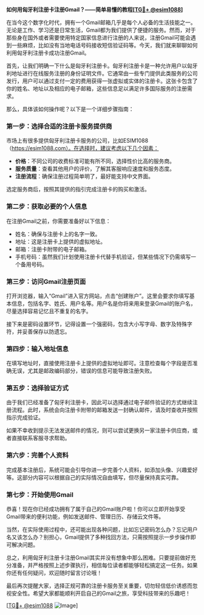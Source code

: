 **如何用匈牙利注册卡注册Gmail？——简单易懂的教程[[TG💪+ @esim1088](https://t.me/s/esim1088)]**

在当今这个数字化时代，拥有一个Gmail邮箱几乎是每个人必备的生活技能之一。无论是工作、学习还是日常生活，Gmail都为我们提供了便捷的服务。然而，对于那些身在国外或者需要使用特定国家信息进行注册的人来说，注册Gmail可能会遇到一些麻烦，比如没有当地电话号码接收短信验证码等。今天，我们就来聊聊如何利用匈牙利注册卡成功注册Gmail。

首先，让我们明确一下什么是匈牙利注册卡。匈牙利注册卡是一种允许用户以匈牙利地址进行在线服务注册的身份证明文件。它通常由一些专门提供此类服务的公司发行，用户可以通过支付一定的费用获得一张虚拟或实体的注册卡。这张卡包含了你的姓名、地址以及相应的电子邮箱，这些信息足以满足许多国际服务的注册需求。

那么，具体该如何操作呢？以下是一个详细步骤指南：

### 第一步：选择合适的注册卡服务提供商

市场上有很多提供匈牙利注册卡服务的公司，比如ESIM1088（https://esim1088.com）。在选择时，建议考虑以下几个因素：
- **价格**：不同公司的收费标准可能有所不同，选择性价比高的服务商。
- **服务质量**：查看其他用户的评价，了解其客服响应速度和服务态度。
- **注册流程**：确保注册过程简单明了，最好能支持中文界面。

选定服务商后，按照其提供的指引完成注册卡的购买和激活。

### 第二步：获取必要的个人信息

在注册Gmail之前，你需要准备好以下信息：
- 姓名：确保与注册卡上的名字一致。
- 地址：这是注册卡上提供的虚拟地址。
- 邮箱：注册卡附带的电子邮箱。
- 手机号码：虽然我们计划使用注册卡代替手机验证，但某些情况下仍需填写一个备用号码。

### 第三步：访问Gmail注册页面

打开浏览器，输入“Gmail”进入官方网站，点击“创建账户”。这里会要求你填写基本信息，包括名字、姓氏、用户名等。用户名是你将来用来登录Gmail的账户名，尽量选择容易记忆且不重复的名字。

接下来是密码设置环节，记得设置一个强密码，包含大小写字母、数字及特殊字符，并妥善保存以防遗忘。

### 第四步：输入地址信息

在填写地址时，直接使用注册卡上提供的虚拟地址即可。注意检查每个字段是否准确无误，尤其是邮政编码部分，错误的信息可能导致注册失败。

### 第五步：选择验证方式

由于我们已经准备了匈牙利注册卡，因此可以选择通过电子邮件验证的方式继续注册流程。此时，系统会向注册卡附带的邮箱发送一封确认邮件，请及时查收并按照指示完成验证。

如果不幸收到提示无法发送邮件的情况，则可以尝试更换另一家注册卡供应商，或者直接联系客服寻求帮助。

### 第六步：完善个人资料

完成基本注册后，系统可能会引导你进一步完善个人资料，如添加头像、兴趣爱好等。这部分内容可以根据自己的实际情况自由填写，但尽量保持真实可靠。

### 第七步：开始使用Gmail

恭喜！现在你已经成功拥有了属于自己的Gmail账户啦！你可以立即开始享受Gmail带来的便利功能，例如发送邮件、管理日历、存储云文件等。

当然，在实际使用过程中，还可能出现各种问题，比如忘记密码怎么办？忘记用户名又该怎么办？别担心，Gmail提供了多种找回方法，只需按照提示一步步操作即可解决问题。

总之，利用匈牙利注册卡注册Gmail其实并没有想象中那么困难。只要提前做好充分准备，并严格按照上述步骤执行，相信每位读者都能够轻松搞定这一任务。如果你还有任何疑问，欢迎随时留言讨论哦！

最后再次提醒大家，选择正规可靠的注册卡服务至关重要，切勿轻信低价诱惑而忽视安全性。希望大家都能顺利开启自己的Gmail之旅，享受科技带来的乐趣吧！

[[TG💪+ @esim1088](https://t.me/s/esim1088) ![Image](https://i.postimg.cc/4NQfJmqS/Snipaste-2025-05-13-00-14-12.png)]